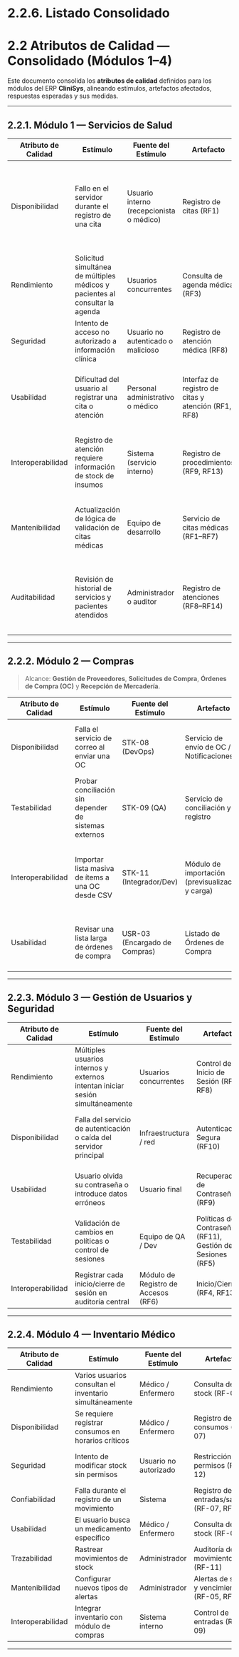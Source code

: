 # 2.2.6. Listado Consolidado

# 2.2 Atributos de Calidad — Consolidado (Módulos 1–4)

Este documento consolida los **atributos de calidad** definidos para los módulos del ERP **CliniSys**, alineando estímulos, artefactos afectados, respuestas esperadas y sus medidas.

---

## 2.2.1. Módulo 1 — Servicios de Salud

| Atributo de Calidad | Estímulo | Fuente del Estímulo | Artefacto | Entorno | Respuesta | Medida de Respuesta |
|---|---|---|---|---|---|---|
| Disponibilidad | Fallo en el servidor durante el registro de una cita | Usuario interno (recepcionista o médico) | Registro de citas (RF1) | En horario laboral | El sistema guarda temporalmente la información y reintenta la operación cuando el servidor vuelve a estar disponible. | 99% de disponibilidad del servicio de citas médicas. |
| Rendimiento | Solicitud simultánea de múltiples médicos y pacientes al consultar la agenda | Usuarios concurrentes | Consulta de agenda médica (RF3) | Pico de uso | Optimización de consultas con caché y balanceo de carga para evitar latencia. | Tiempo de respuesta < 2 s en el 95% de los casos. |
| Seguridad | Intento de acceso no autorizado a información clínica | Usuario no autenticado o malicioso | Registro de atención médica (RF8) | En línea | Bloqueo del acceso y registro del intento en el log de seguridad. | 100% de intentos bloqueados registrados en auditoría. |
| Usabilidad | Dificultad del usuario al registrar una cita o atención | Personal administrativo o médico | Interfaz de registro de citas y atención (RF1, RF8) | Uso normal | Interfaz guiada, con validaciones automáticas y mensajes claros de error o confirmación. | 90% de operaciones completadas sin error en la primera interacción. |
| Interoperabilidad | Registro de atención requiere información de stock de insumos | Sistema (servicio interno) | Registro de procedimientos (RF9, RF13) | Durante atención médica | Comunicación automática con módulo de Inventario Médico mediante API REST. | Respuesta de integración < 2 s entre módulos. |
| Mantenibilidad | Actualización de lógica de validación de citas médicas | Equipo de desarrollo | Servicio de citas médicas (RF1–RF7) | En mantenimiento | Implementación modular que permite modificar reglas sin afectar otros módulos. | Cambios desplegados en < 10 min sin downtime. |
| Auditabilidad | Revisión de historial de servicios y pacientes atendidos | Administrador o auditor | Registro de atenciones (RF8–RF14) | Auditoría interna | Generación automática de reportes exportables con trazabilidad por fecha, médico y paciente. | 100% de atenciones registradas y exportables (PDF/CSV). |

---

## 2.2.2. Módulo 2 — Compras

> Alcance: **Gestión de Proveedores**, **Solicitudes de Compra**, **Órdenes de Compra (OC)** y **Recepción de Mercadería**.

| Atributo de Calidad | Estímulo | Fuente del Estímulo | Artefacto | Entorno | Respuesta | Medida de Respuesta |
|---|---|---|---|---|---|---|
| Disponibilidad | Falla el servicio de correo al enviar una OC | STK-08 (DevOps) | Servicio de envío de OC / Notificaciones | En línea | Reintentos asíncronos con cola local y estado “pendiente de envío” | p95 entrega ≤ 30 min; pérdida de mensajes = 0%. |
| Testabilidad | Probar conciliación sin depender de sistemas externos | STK-09 (QA) | Servicio de conciliación y registro | Entorno de pruebas | Mocks de factura y recepción activados por entorno (ENV=TEST) | Endpoints externos mockeados = 100% (TEST); casos críticos automatizados ≥ 90%. |
| Interoperabilidad | Importar lista masiva de ítems a una OC desde CSV | STK-11 (Integrador/Dev) | Módulo de importación (previsualización y carga) | Archivo externo válido | Validación de esquema y previsualización antes de confirmar | p95 importación ≤ 60 s (≤ 5 000 filas); errores por fila/columna reportados = 100%. |
| Usabilidad | Revisar una lista larga de órdenes de compra | USR-03 (Encargado de Compras) | Listado de Órdenes de Compra | En línea | Filtros rápidos y “vistas guardadas” por usuario | p95 carga de lista filtrada ≤ 2 s; aplicar vista guardada ≤ 2 clics. |

---

## 2.2.3. Módulo 3 — Gestión de Usuarios y Seguridad

| Atributo de Calidad | Estímulo | Fuente del Estímulo | Artefacto | Entorno | Respuesta | Medida de Respuesta |
|---|---|---|---|---|---|---|
| Rendimiento | Múltiples usuarios internos y externos intentan iniciar sesión simultáneamente | Usuarios concurrentes | Control de Inicio de Sesión (RF4, RF8) | Carga alta | Procesamiento concurrente de autenticaciones y consultas optimizadas | Tiempo de respuesta < 2 s en el 95% de intentos. |
| Disponibilidad | Falla del servicio de autenticación o caída del servidor principal | Infraestructura / red | Autenticación Segura (RF10) | En operación | Redirección automática a servidor redundante o autenticación de respaldo | 99% de disponibilidad del servicio de login. |
| Usabilidad | Usuario olvida su contraseña o introduce datos erróneos | Usuario final | Recuperación de Contraseña (RF9) | Cualquier momento | Asistente paso a paso con mensajes claros | 90% de éxito en recuperación sin asistencia. |
| Testabilidad | Validación de cambios en políticas o control de sesiones | Equipo de QA / Dev | Políticas de Contraseñas (RF11), Gestión de Sesiones (RF5) | Entorno de pruebas | Pruebas unitarias e integración automatizadas para login/recuperación | Cobertura ≥ 85% en componentes del login. |
| Interoperabilidad | Registrar cada inicio/cierre de sesión en auditoría central | Módulo de Registro de Accesos (RF6) | Inicio/Cierre (RF4, RF13) | En línea | Comunicación automática con registro de accesos | 100% de eventos de inicio/cierre registrados. |

---

## 2.2.4. Módulo 4 — Inventario Médico

| Atributo de Calidad | Estímulo | Fuente del Estímulo | Artefacto | Entorno | Respuesta | Medida de Respuesta |
|---|---|---|---|---|---|---|
| Rendimiento | Varios usuarios consultan el inventario simultáneamente | Médico / Enfermero | Consulta de stock (RF-04) | Operación normal | Búsquedas eficientes con índices/caché | Tiempo de respuesta < 3 s. |
| Disponibilidad | Se requiere registrar consumos en horarios críticos | Médico / Enfermero | Registro de consumos (RF-07) | Operación 24/7 | Disponibilidad continua del servicio | 99% de disponibilidad. |
| Seguridad | Intento de modificar stock sin permisos | Usuario no autorizado | Restricción de permisos (RF-12) | En operación | Bloqueo y registro en bitácora | 100% de intentos no autorizados bloqueados. |
| Confiabilidad | Falla durante el registro de un movimiento | Sistema | Registro de entradas/salidas (RF-07, RF-09) | Actualización de stock | Consistencia mediante transacciones seguras | 0% de inconsistencias de inventario. |
| Usabilidad | El usuario busca un medicamento específico | Médico / Enfermero | Consulta de stock (RF-03) | Operación normal | Interfaz con filtros por nombre/código/categoría | Tiempo de búsqueda ≤ 10 s. |
| Trazabilidad | Rastrear movimientos de stock | Administrador | Auditoría de movimientos (RF-11) | Auditoría | Registro detallado por operación | 100% de operaciones trazables. |
| Mantenibilidad | Configurar nuevos tipos de alertas | Administrador | Alertas de stock y vencimiento (RF-05, RF-06) | Evolución del módulo | Cambios simples sin impactar otros componentes | Tiempo de actualización ≤ 4 h. |
| Interoperabilidad | Integrar inventario con módulo de compras | Sistema interno | Control de entradas (RF-09) | Integración interna | Comunicación confiable con Compras | 100% de órdenes vinculadas correctamente. |

---
